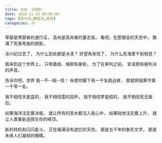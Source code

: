 ```yaml
---
title: 北岛-《回答》
date: 2018-11-14 00:05:05
tags: [现代诗,朦胧诗,感悟]
categories: 诗
---
```

                                 
卑鄙是卑鄙者的通行证，
高尚是高尚者的墓志铭，
看吧，在那镀金的天空中，
飘满了死者弯曲的倒影。

冰川纪过去了，
为什么到处都是冰凌？
好望角发现了，
为什么死海里千帆相竞？

我来到这个世界上，
只带着纸、绳索和身影，
为了在审判之前，
宣读那些被判决的声音。

告诉你吧，世界
我--不--相--信！
纵使你脚下有一千名挑战者，
那就把我算作第一千零一名。

我不相信天是蓝的，
我不相信雷的回声，
我不相信梦是假的，
我不相信死无报应。

如果海洋注定要决堤，
就让所有的苦水都注入我心中，
如果陆地注定要上升，
就让人类重新选择生存的峰顶。

新的转机和闪闪星斗，
正在缀满没有遮拦的天空。
那是五千年的象形文字，
那是未来人们凝视的眼睛。